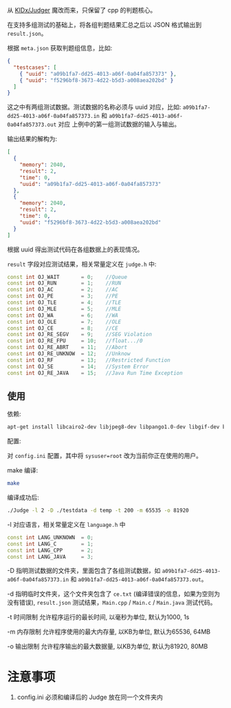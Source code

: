从 [KIDx/Judger](https://github.com/KIDx/Judger) 魔改而来，只保留了 cpp 的判题核心。

在支持多组测试的基础上，将各组判题结果汇总之后以 JSON 格式输出到 `result.json`。

根据 `meta.json` 获取判题组信息，比如:

```json
{
  "testcases": [
    { "uuid": "a09b1fa7-dd25-4013-a06f-0a04fa857373" },
    { "uuid": "f5296bf8-3673-4d22-b5d3-a008aea202bd" }
  ]
}
```

这之中有两组测试数据。测试数据的名称必须与 uuid 对应，比如: `a09b1fa7-dd25-4013-a06f-0a04fa857373.in` 和 `a09b1fa7-dd25-4013-a06f-0a04fa857373.out` 对应 上例中的第一组测试数据的输入与输出。

输出结果的解构为:

```json
[
  {
    "memory": 2040,
    "result": 2,
    "time": 0,
    "uuid": "a09b1fa7-dd25-4013-a06f-0a04fa857373"
  },
  {
    "memory": 2040,
    "result": 2,
    "time": 0,
    "uuid": "f5296bf8-3673-4d22-b5d3-a008aea202bd"
  }
]
```

根据 uuid 得出测试代码在各组数据上的表现情况。

`result` 字段对应测试结果，相关常量定义在 `judge.h` 中:

```cpp
const int OJ_WAIT       = 0;    //Queue
const int OJ_RUN        = 1;    //RUN
const int OJ_AC         = 2;    //AC
const int OJ_PE         = 3;    //PE
const int OJ_TLE        = 4;    //TLE
const int OJ_MLE        = 5;    //MLE
const int OJ_WA         = 6;    //WA
const int OJ_OLE        = 7;    //OLE
const int OJ_CE         = 8;    //CE
const int OJ_RE_SEGV    = 9;    //SEG Violation
const int OJ_RE_FPU     = 10;   //float.../0
const int OJ_RE_ABRT    = 11;   //Abort
const int OJ_RE_UNKNOW  = 12;   //Unknow
const int OJ_RF         = 13;   //Restricted Function
const int OJ_SE         = 14;   //System Error
const int OJ_RE_JAVA    = 15;   //Java Run Time Exception
```

## 使用

依赖:

```bash
apt-get install libcairo2-dev libjpeg8-dev libpango1.0-dev libgif-dev build-essential
```

配置:

对 `config.ini` 配置，其中将 `sysuser=root` 改为当前你正在使用的用户。

make 编译:

```bash
make
```

编译成功后:

```bash
./Judge -l 2 -D ./testdata -d temp -t 200 -m 65535 -o 81920
```

-l 对应语言，相关常量定义在 `language.h` 中

```cpp
const int LANG_UNKNOWN  = 0;
const int LANG_C        = 1;
const int LANG_CPP      = 2;
const int LANG_JAVA     = 3;
```

-D 指明测试数据的文件夹，里面包含了各组测试数据，如 `a09b1fa7-dd25-4013-a06f-0a04fa857373.in` 和 `a09b1fa7-dd25-4013-a06f-0a04fa857373.out`。

-d 指明临时文件夹，这个文件夹包含了 `ce.txt` (编译错误的信息，如果为空则为没有错误), `result.json` 测试结果，`Main.cpp` / `Main.c` / `Main.java` 测试代码。

-t 时间限制 允许程序运行的最长时间, 以毫秒为单位, 默认为1000, 1s

-m 内存限制 允许程序使用的最大内存量, 以KB为单位, 默认为65536, 64MB

-o 输出限制 允许程序输出的最大数据量, 以KB为单位, 默认为81920, 80MB

# 注意事项

1. config.ini 必须和编译后的 Judge 放在同一个文件夹内
